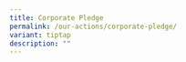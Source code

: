 ```yaml
---
title: Corporate Pledge
permalink: /our-actions/corporate-pledge/
variant: tiptap
description: ""
---
```

